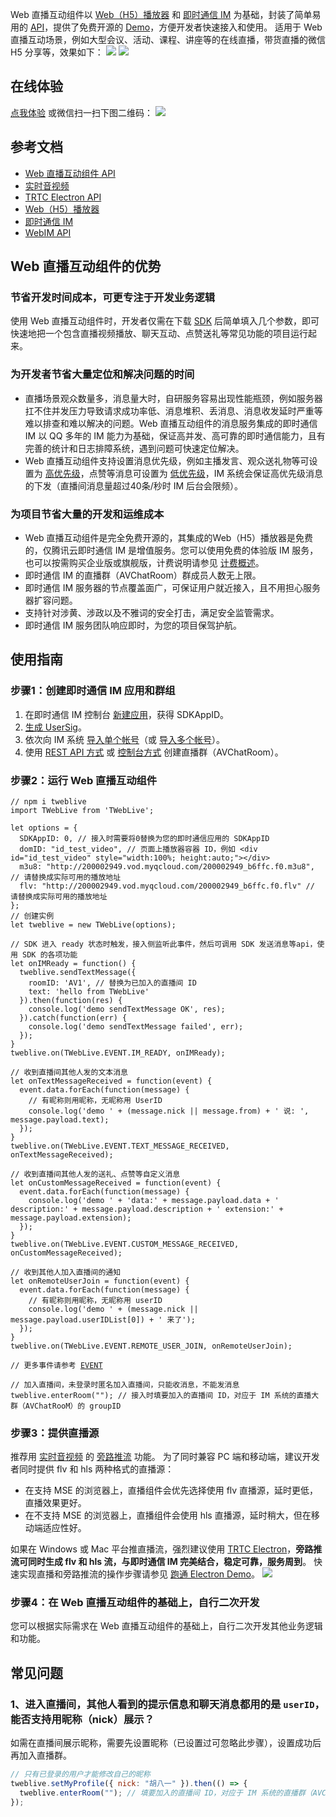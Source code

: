 Web 直播互动组件以  [Web（H5）播放器](https://cloud.tencent.com/document/product/454/7503) 和 [即时通信 IM](https://imsdk-1252463788.file.myqcloud.com/IM_DOC/Web/TIM.html) 为基础，封装了简单易用的 [API](https://webim-1252463788.cos.ap-shanghai.myqcloud.com/tweblive/TWebLive.html)，提供了免费开源的 [Demo](https://webim-1252463788.cos.ap-shanghai.myqcloud.com/TWebLive-demo.zip)，方便开发者快速接入和使用。
适用于 Web 直播互动场景，例如大型会议、活动、课程、讲座等的在线直播，带货直播的微信 H5 分享等，效果如下：
![](https://webim-1252463788.cos.ap-shanghai.myqcloud.com/tweblivedemo/wechat-1.png)
![](https://webim-1252463788.cos.ap-shanghai.myqcloud.com/tweblivedemo/wechat-2.png)

## 在线体验
[点我体验](https://webim-1252463788.cos.ap-shanghai.myqcloud.com/tweblivedemo/index.html) 或微信扫一扫下图二维码：
![](https://webim-1252463788.cos.ap-shanghai.myqcloud.com/tweblivedemo/qrcode.png)

## 参考文档

- [Web 直播互动组件 API](https://webim-1252463788.cos.ap-shanghai.myqcloud.com/tweblive/TWebLive.html)
- [实时音视频](https://cloud.tencent.com/document/product/647)
- [TRTC Electron API](https://cloud.tencent.com/document/product/647/38551)
- [Web（H5）播放器](https://cloud.tencent.com/document/product/454/7503)
- [即时通信 IM](https://cloud.tencent.com/document/product/269)
- [WebIM API](https://imsdk-1252463788.file.myqcloud.com/IM_DOC/Web/TIM.html)


## Web 直播互动组件的优势

### 节省开发时间成本，可更专注于开发业务逻辑

使用 Web 直播互动组件时，开发者仅需在下载 [SDK](https://www.npmjs.com/package/tweblive) 后简单填入几个参数，即可快速地把一个包含直播视频播放、聊天互动、点赞送礼等常见功能的项目运行起来。

### 为开发者节省大量定位和解决问题的时间

- 直播场景观众数量多，消息量大时，自研服务容易出现性能瓶颈，例如服务器扛不住并发压力导致请求成功率低、消息堆积、丢消息、消息收发延时严重等难以排查和难以解决的问题。Web 直播互动组件的消息服务集成的即时通信 IM 以 QQ 多年的 IM 能力为基础，保证高并发、高可靠的即时通信能力，且有完善的统计和日志排障系统，遇到问题可快速定位解决。
- Web 直播互动组件支持设置消息优先级，例如主播发言、观众送礼物等可设置为 [高优先级](https://webim-1252463788.cos.ap-shanghai.myqcloud.com/tweblive/module-TYPES.html#.MSG_PRIORITY_HIGH)，点赞等消息可设置为 [低优先级](https://webim-1252463788.cos.ap-shanghai.myqcloud.com/tweblive/module-TYPES.html#.MSG_PRIORITY_LOW)，IM 系统会保证高优先级消息的下发（直播间消息量超过40条/秒时 IM 后台会限频）。

### 为项目节省大量的开发和运维成本

- Web 直播互动组件是完全免费开源的，其集成的Web（H5）播放器是免费的，仅腾讯云即时通信 IM 是增值服务。您可以使用免费的体验版 IM 服务，也可以按需购买企业版或旗舰版，计费说明请参见 [计费概述](https://cloud.tencent.com/document/product/269/40267)。
- 即时通信 IM 的直播群（AVChatRoom）群成员人数无上限。
- 即时通信 IM 服务器的节点覆盖面广，可保证用户就近接入，且不用担心服务器扩容问题。
- 支持针对涉黄、涉政以及不雅词的安全打击，满足安全监管需求。
- 即时通信 IM 服务团队响应即时，为您的项目保驾护航。



## 使用指南

### 步骤1：创建即时通信 IM 应用和群组

1. 在即时通信 IM 控制台 [新建应用](https://cloud.tencent.com/document/product/269/32577)，获得 SDKAppID。
2. [生成 UserSig](https://cloud.tencent.com/document/product/269/32688)。
3. 依次向 IM 系统 [导入单个帐号](https://cloud.tencent.com/document/product/269/1608)（或 [导入多个帐号](https://cloud.tencent.com/document/product/269/4919)）。
4. 使用 [REST API 方式](https://cloud.tencent.com/document/product/269/1615) 或 [控制台方式](https://cloud.tencent.com/document/product/269/38657#.E6.B7.BB.E5.8A.A0.E7.BE.A4.E7.BB.84) 创建直播群（AVChatRoom）。

### 步骤2：运行 Web 直播互动组件

<pre><code class="language-javascript"><span class="hljs-comment">// npm i tweblive</span>
<span class="hljs-keyword">import</span> TWebLive <span class="hljs-keyword">from</span> <span class="hljs-string">'TWebLive'</span>;

<span class="hljs-keyword">let</span> options = {
  <span class="hljs-attr">SDKAppID</span>: <span class="hljs-number">0</span>, <span class="hljs-comment">// 接入时需要将0替换为您的即时通信应用的 SDKAppID</span>
  <span class="hljs-attr">domID</span>: <span class="hljs-string">"id_test_video"</span>, <span class="hljs-comment">// 页面上播放器容器 ID，例如 &lt;div id="id_test_video" style="width:100%; height:auto;"&gt;&lt;/div&gt;</span>
  <span class="hljs-attr">m3u8</span>: <span class="hljs-string">"http://200002949.vod.myqcloud.com/200002949_b6ffc.f0.m3u8"</span>, <span class="hljs-comment">// 请替换成实际可用的播放地址</span>
  <span class="hljs-attr">flv</span>: <span class="hljs-string">"http://200002949.vod.myqcloud.com/200002949_b6ffc.f0.flv"</span> <span class="hljs-comment">// 请替换成实际可用的播放地址</span>
};
<span class="hljs-comment">// 创建实例</span>
<span class="hljs-keyword">let</span> tweblive = <span class="hljs-keyword">new</span> TWebLive(options);

<span class="hljs-comment">// SDK 进入 ready 状态时触发，接入侧监听此事件，然后可调用 SDK 发送消息等api，使用 SDK 的各项功能</span>
<span class="hljs-keyword">let</span> onIMReady = <span class="hljs-function"><span class="hljs-keyword">function</span>(<span class="hljs-params"></span>) </span>{
  tweblive.sendTextMessage({
    <span class="hljs-attr">roomID</span>: <span class="hljs-string">'AV1'</span>, <span class="hljs-comment">// 替换为已加入的直播间 ID</span>
    <span class="hljs-attr">text</span>: <span class="hljs-string">'hello from TWebLive'</span>
  }).then(<span class="hljs-function"><span class="hljs-keyword">function</span>(<span class="hljs-params">res</span>) </span>{
    <span class="hljs-built_in">console</span>.log(<span class="hljs-string">'demo sendTextMessage OK'</span>, res);
  }).catch(<span class="hljs-function"><span class="hljs-keyword">function</span>(<span class="hljs-params">err</span>) </span>{
    <span class="hljs-built_in">console</span>.log(<span class="hljs-string">'demo sendTextMessage failed'</span>, err);
  });
}
tweblive.on(TWebLive.EVENT.IM_READY, onIMReady);

<span class="hljs-comment">// 收到直播间其他人发的文本消息</span>
<span class="hljs-keyword">let</span> onTextMessageReceived = <span class="hljs-function"><span class="hljs-keyword">function</span>(<span class="hljs-params">event</span>) </span>{
  event.data.forEach(<span class="hljs-function"><span class="hljs-keyword">function</span>(<span class="hljs-params">message</span>) </span>{
    <span class="hljs-comment">// 有昵称则用昵称，无昵称用 UserID</span>
    <span class="hljs-built_in">console</span>.log(<span class="hljs-string">'demo '</span> + (message.nick || message.from) + <span class="hljs-string">' 说: '</span>, message.payload.text);
  });
}
tweblive.on(TWebLive.EVENT.TEXT_MESSAGE_RECEIVED, onTextMessageReceived);

<span class="hljs-comment">// 收到直播间其他人发的送礼、点赞等自定义消息</span>
<span class="hljs-keyword">let</span> onCustomMessageReceived = <span class="hljs-function"><span class="hljs-keyword">function</span>(<span class="hljs-params">event</span>) </span>{
  event.data.forEach(<span class="hljs-function"><span class="hljs-keyword">function</span>(<span class="hljs-params">message</span>) </span>{
    <span class="hljs-built_in">console</span>.log(<span class="hljs-string">'demo '</span> + <span class="hljs-string">'data:'</span> + message.payload.data + <span class="hljs-string">' description:'</span> + message.payload.description + <span class="hljs-string">' extension:'</span> + message.payload.extension);
  });
}
tweblive.on(TWebLive.EVENT.CUSTOM_MESSAGE_RECEIVED, onCustomMessageReceived);

<span class="hljs-comment">// 收到其他人加入直播间的通知</span>
<span class="hljs-keyword">let</span> onRemoteUserJoin = <span class="hljs-function"><span class="hljs-keyword">function</span>(<span class="hljs-params">event</span>) </span>{
  event.data.forEach(<span class="hljs-function"><span class="hljs-keyword">function</span>(<span class="hljs-params">message</span>) </span>{
    <span class="hljs-comment">// 有昵称则用昵称，无昵称用 userID</span>
    <span class="hljs-built_in">console</span>.log(<span class="hljs-string">'demo '</span> + (message.nick || message.payload.userIDList[<span class="hljs-number">0</span>]) + <span class="hljs-string">' 来了'</span>);
  });
}
tweblive.on(TWebLive.EVENT.REMOTE_USER_JOIN, onRemoteUserJoin);

<span class="hljs-comment">// 更多事件请参考 <a href="https://imsdk-1252463788.file.myqcloud.com/IM_DOC/Web/module-EVENT.html">EVENT</a></span>

<span class="hljs-comment">// 加入直播间，未登录时匿名加入直播间，只能收消息，不能发消息</span>
tweblive.enterRoom(<span class="hljs-string">""</span>); <span class="hljs-comment">// 接入时填要加入的直播间 ID，对应于 IM 系统的直播大群（AVChatRooM）的 groupID</span>
</code></pre>

### 步骤3：提供直播源
推荐用 [实时音视频](https://cloud.tencent.com/document/product/647/16788) 的 [旁路推流](https://cloud.tencent.com/document/product/647/16826) 功能。
为了同时兼容 PC 端和移动端，建议开发者同时提供 flv 和 hls 两种格式的直播源：
- 在支持 MSE 的浏览器上，直播组件会优先选择使用 flv 直播源，延时更低，直播效果更好。
- 在不支持 MSE 的浏览器上，直播组件会使用 hls 直播源，延时稍大，但在移动端适应性好。

如果在 Windows 或 Mac 平台推直播流，强烈建议使用 [TRTC Electron](https://github.com/tencentyun/TRTCSDK/tree/master/Electron)，**旁路推流可同时生成 flv 和 hls 流，与即时通信 IM 完美结合，稳定可靠，服务周到**。
快速实现直播和旁路推流的操作步骤请参见 [跑通 Electron Demo](https://cloud.tencent.com/document/product/647/38548)。
![](https://demovideo-1252463788.cos.ap-shanghai.myqcloud.com/electron/electron.gif)


### 步骤4：在 Web 直播互动组件的基础上，自行二次开发
您可以根据实际需求在 Web 直播互动组件的基础上，自行二次开发其他业务逻辑和功能。




## 常见问题

### 1、进入直播间，其他人看到的提示信息和聊天消息都用的是 `userID`，能否支持用昵称（nick）展示？

如需在直播间展示昵称，需要先设置昵称（已设置过可忽略此步骤），设置成功后再加入直播群。
```javascript
// 只有已登录的用户才能修改自己的昵称
tweblive.setMyProfile({ nick: "胡八一" }).then(() => {
  tweblive.enterRoom(""); // 填要加入的直播间 ID，对应于 IM 系统的直播群（AVChatRooM）的 groupID
});
```

